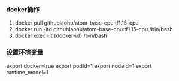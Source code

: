 
### docker操作
1. docker pull githublaohu/atom-base-cpu:tf1.15-cpu
2. docker run -itd githublaohu/atom-base-cpu:tf1.15-cpu /bin/bash
3. docker exec -it {docker-id}  /bin/bash


### 设置环境变量
export docker=true
export podId=1
export nodeId=1
export runtime_model=1